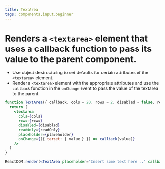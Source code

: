 ```yaml
---
title: TextArea
tags: components,input,beginner
---
```


# Renders a `<textarea>` element that uses a callback function to pass its value to the parent component.

- Use object destructuring to set defaults for certain attributes of the `<textarea>` element.
- Render a `<textarea>` element with the appropriate attributes and use the `callback` function in the `onChange` event to pass the value of the textarea to the parent.

```jsx
function TextArea({ callback, cols = 20, rows = 2, disabled = false, readOnly = false, placeholder = '' }) {
  return (
    <textarea
      cols={cols}
      rows={rows}
      disabled={disabled}
      readOnly={readOnly}
      placeholder={placeholder}
      onChange={({ target: { value } }) => callback(value)}
    />
  )
}
```

```jsx
ReactDOM.render(<TextArea placeholder="Insert some text here..." callback={val => console.log(val)} />, document.getElementById('root'))
```
